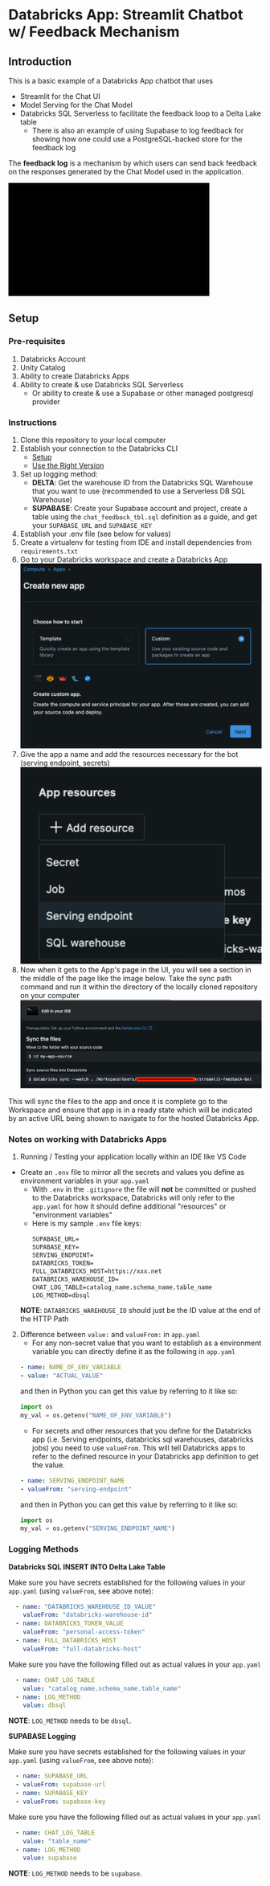# Databricks App: Streamlit Chatbot w/ Feedback Mechanism  
  
## Introduction
  
This is a basic example of a Databricks App chatbot that uses
- Streamlit for the Chat UI  
- Model Serving for the Chat Model  
- Databricks SQL Serverless to facilitate the feedback loop to a Delta Lake table  
    - There is also an example of using Supabase to log feedback for showing how one could use a PostgreSQL-backed store for the feedback log  

The **feedback log** is a mechanism by which users can send back feedback on the responses generated by the Chat Model used in the application.  

 
![chatbot-feedback-mechanism](./imgs/streamlit-feedback-chatbot.gif)  
  
## Setup
  
### Pre-requisites  
1. Databricks Account  
2. Unity Catalog  
3. Ability to create Databricks Apps  
4. Ability to create & use Databricks SQL Serverless  
    - Or ability to create & use a Supabase or other managed postgresql provider  
  
### Instructions  
1. Clone this repository to your local computer  
2. Establish your connection to the Databricks CLI
    - [Setup](https://docs.databricks.com/en/dev-tools/cli/tutorial.html)
    - [Use the Right Version](https://docs.databricks.com/en/dev-tools/cli/migrate.html)  
3. Set up logging method:  
    - **DELTA**: Get the warehouse ID from the Databricks SQL Warehouse that you want to use (recommended to use a Serverless DB SQL Warehouse)
    - **SUPABASE**: Create your Supabase account and project, create a table using the `chat_feedback_tbl.sql` definition as a guide, and get your `SUPABASE_URL` and `SUPABASE_KEY`
4. Establish your .env file (see below for values)  
5. Create a virtualenv for testing from IDE and install dependencies from `requirements.txt`  
6. Go to your Databricks workspace and create a Databricks App  
![create-app](./imgs/create-app.png)
7. Give the app a name and add the resources necessary for the bot (serving endpoint, secrets)
![add-resources](./imgs/add-resources.png)
8. Now when it gets to the App's page in the UI, you will see a section in the middle of the page like the image below. Take the sync path command and run it within the directory of the locally cloned repository on your computer  
![get-sync-path](./imgs/get-sync-path.png)  

This will sync the files to the app and once it is complete go to the Workspace and ensure that app is in a ready state which will be indicated by an active URL being shown to navigate to for the hosted Databricks App. 

### Notes on working with Databricks Apps  
  
1. Running / Testing your application locally within an IDE like VS Code  
- Create an `.env` file to mirror all the secrets and values you define as environment variables in your `app.yaml`  
    - With `.env` in the `.gitignore` the file will **not** be committed or pushed to the Databricks workspace, Databricks will only refer to the `app.yaml` for how it should define additional "resources" or "environment variables"  
    - Here is my sample `.env` file keys:  
        ```
        SUPABASE_URL=
        SUPABASE_KEY=
        SERVING_ENDPOINT=
        DATABRICKS_TOKEN=
        FULL_DATABRICKS_HOST=https://xxx.net
        DATABRICKS_WAREHOUSE_ID=
        CHAT_LOG_TABLE=catalog_name.schema_name.table_name
        LOG_METHOD=dbsql
        ```  
    **NOTE**: `DATABRICKS_WAREHOUSE_ID` should just be the ID value at the end of the HTTP Path  
2. Difference between `value:` and `valueFrom:` in `app.yaml`  
    - For any non-secret value that you want to establish as a environment variable you can directly define it as the following in `app.yaml`  
    ```yaml
    - name: NAME_OF_ENV_VARIABLE
    - value: "ACTUAL_VALUE"
    ```  
    and then in Python you can get this value by referring to it like so:
    ```python
    import os
    my_val = os.getenv("NAME_OF_ENV_VARIABLE")
    ```  
    - For secrets and other resources that you define for the Databricks app (i.e. Serving endpoints, databricks sql warehouses, databricks jobs) you need to use `valueFrom`. This will tell Databricks apps to refer to the defined resource in your Databricks app definition to get the value.  
    ```yaml
    - name: SERVING_ENDPOINT_NAME
    - valueFrom: "serving-endpoint"
    ```  
    and then in Python you can get this value by referring to it like so:
    ```python
    import os
    my_val = os.getenv("SERVING_ENDPOINT_NAME")

### Logging Methods  

**Databricks SQL INSERT INTO Delta Lake Table**  

Make sure you have secrets established for the following values in your `app.yaml` (using `valueFrom`, see above note):  
```yaml
  - name: "DATABRICKS_WAREHOUSE_ID_VALUE"
    valueFrom: "databricks-warehouse-id"
  - name: DATABRICKS_TOKEN_VALUE
    valueFrom: "personal-access-token"
  - name: FULL_DATABRICKS_HOST
    valueFrom: "full-databricks-host"
```  
Make sure you have the following filled out as actual values in your `app.yaml`
```yaml
  - name: CHAT_LOG_TABLE
    value: "catalog_name.schema_name.table_name"
  - name: LOG_METHOD
    value: dbsql
```
**NOTE**: `LOG_METHOD` needs to be `dbsql`.  
  
**SUPABASE Logging**  

Make sure you have secrets established for the following values in your `app.yaml` (using `valueFrom`, see above note):  
```yaml
  - name: SUPABASE_URL
  - valueFrom: supabase-url
  - name: SUPABASE_KEY
  - valueFrom: supabase-key
```  
Make sure you have the following filled out as actual values in your `app.yaml`
```yaml
  - name: CHAT_LOG_TABLE
    value: "table_name"
  - name: LOG_METHOD
    value: supabase
```
**NOTE**: `LOG_METHOD` needs to be `supabase`.

